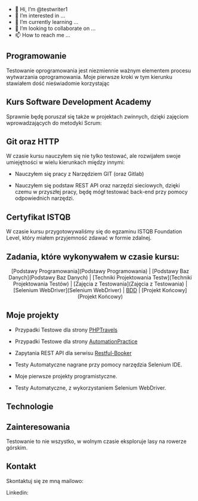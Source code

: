 - 👋 Hi, I’m @testwriter1
- 👀 I’m interested in ...
- 🌱 I’m currently learning ...
- 💞️ I’m looking to collaborate on ...
- 📫 How to reach me ...

## Programowanie
Testowanie oprogramowania jest niezmiennie ważnym elementem procesu wytwarzania oprogramowania. Moje pierwsze kroki w tym kierunku stawiałem dość nieświadomie korzystając


## Kurs Software Development Academy

<center>


</center>

Sprawnie będę poruszał się także w projektach zwinnych, dzięki zajęciom wprowadzających do metodyki Scrum:

<center>



</center>

## Git oraz HTTP
W czasie kursu nauczyłem się nie tylko testować, ale rozwijałem swoje umiejętności w wielu kierunkach między innymi:

* Nauczyłem się pracy z Narzędziem GIT (oraz Gitlab)

* Nauczyłem się podstaw REST API oraz narzędzi sieciowych, dzięki czemu w przyszłej pracy, będę mógł testować back-end przy pomocy odpowiednich narzędzi.

## Certyfikat ISTQB
W czasie kursu przygotowywaliśmy się do egzaminu ISTQB Foundation Level, który miałem przyjemność zdawać w formie zdalnej.



## Zadania, które wykonywałem w czasie kursu:
<center>

[Podstawy Programowania](Podstawy Programowania) | [Podstawy Baz Danych](Podstawy Baz Danych) | [Techniki Projektowania Testw](Techniki Projektowania Testów) |
[Zajęcia z Testowania](Zajęcia z Testowania) | [Selenium WebDriver](Selenium WebDriver) | [BDD](BDD) |
[Projekt Końcowy](Projekt Końcowy)

</center>

## Moje projekty

* Przypadki Testowe dla strony [PHPTravels](https://www.phptravels.net/home)

* Przypadki Testowe dla strony [AutomationPractice](http://automationpractice.com/index.php)

* Zapytania REST API dla serwisu [Restful-Booker](https://restful-booker.herokuapp.com/)

* Testy Automatyczne nagrane przy pomocy narzędzia Selenium IDE.

* Moje pierwsze projekty programistyczne.

* Testy Automatyczne, z wykorzystaniem Selenium WebDriver.

## Technologie

<center>



</center>

## Zainteresowania
Testowanie to nie wszystko, w wolnym czasie eksploruje lasy na rowerze górskim.

<center>

</center>

## Kontakt

Skontaktuj się ze mną mailowo: 

Linkedin: 




<!---
testwriter1/testwriter1 is a ✨ special ✨ repository because its `README.md` (this file) appears on your GitHub profile.
You can click the Preview link to take a look at your changes.
--->
